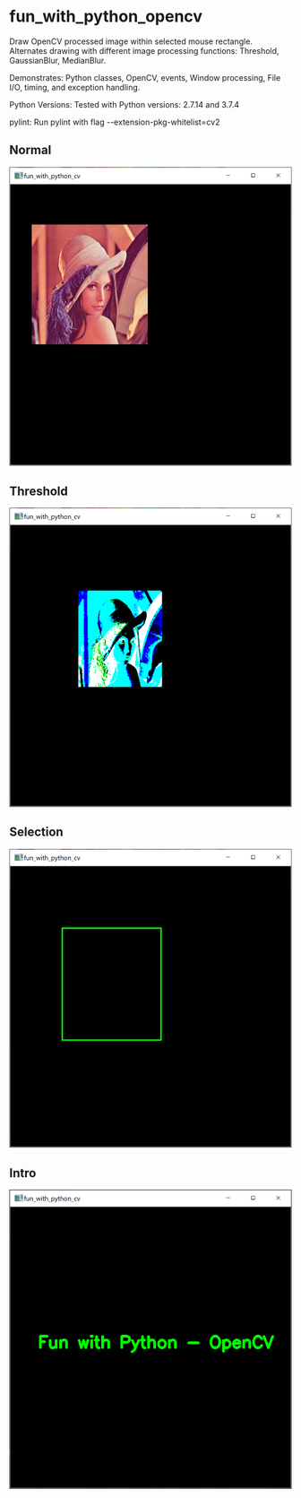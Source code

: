 # fun_with_python_opencv
Draw OpenCV processed image within selected mouse rectangle.
Alternates drawing with different image processing functions: Threshold,
GaussianBlur, MedianBlur.

Demonstrates: Python classes, OpenCV, events, Window processing, File I/O,
timing, and exception handling.

Python Versions:
Tested with Python versions: 2.7.14 and 3.7.4

pylint:
Run pylint with flag --extension-pkg-whitelist=cv2
    
## Normal

![Normal Screenshot](/images/normal.png)

## Threshold

![Threshold Screenshot](/images/threshold.png)

## Selection

![Selection Screenshot](/images/select.png) 

## Intro

![Intro Screenshot](/images/intro.png)

